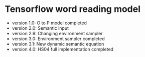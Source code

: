 # Tensorflow word reading model
- version 1.0: O to P model completed
- version 2.0: Semantic input
- version 2.9: Changing environment sampler
- version 3.0: Environment sampler completed
- version 3.1: New dynamic semantic equation
- version 4.0: HS04 full implementation completed
